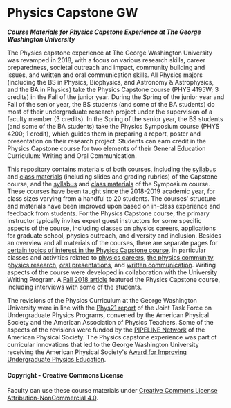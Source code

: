 # Physics Capstone GW
**_Course Materials for Physics Capstone Experience at The George Washington University_**

The Physics capstone experience at The George Washington University was revamped in 2018, with a focus on various research skills, career preparedness, societal outreach and impact, community building and issues, and written and oral communication skills. All Physics majors (including the BS in Physics, Biophysics, and Astronomy & Astrophysics, and the BA in Physics) take the Physics Capstone course (PHYS 4195W; 3 credits) in the Fall of the junior year. During the Spring of the junior year and Fall of the senior year, the BS students (and some of the BA students) do most of their undergraduate research project under the supervision of a faculty member (3 credits). In the Spring of the senior year, the BS students (and some of the BA students) take the Physics Symposium course (PHYS 4200; 1 credit), which guides them in preparing a report, poster and presentation on their research project. Students can earn credit in the Physics Capstone course for two elements of their General Education Curriculum: Writing and Oral Communication.

This repository contains materials of both courses, including the [syllabus](CapstoneSyllabus.md) and [class materials](CapstoneClasses.md) (including slides and grading rubrics) of the Capstone course, and the [syllabus](SymposiumSyllabus.md) and [class materials](SymposiumClasses.md) of the Symposium course. These courses have been taught since the 2018-2019 academic year, for class sizes varying from a handful to 20 students. The courses' structure and materials have been improved upon based on in-class experience and feedback from students. For the Physics Capstone course, the primary instructor typically invites expert guest instructors for some specific aspects of the course, including classes on physics careers, applications for graduate school, physics outreach, and diversity and inclusion. Besides an overview and all materials of the courses, there are separate pages for [certain topics of interest in the Physics Capstone course](Topics/), in particular classes and activities related to [physics careers](Topics/Careers.md), [the physics community](Topics/Community.md), [physics research](Topics/Research.md), [oral presentations](Topics/Presenting.md), and [written communication](Topics/Writing.md). Writing aspects of the course were developed in collaboration with the University Writing Program. A [Fall 2018 article](https://columbian.gwu.edu/physics-professionally-speaking) featured the Physics Capstone course, including interviews with some of the students.

The revisions of the Physics Curriculum at the George Washington University were in line with the [Phys21 report](https://www.compadre.org/jtupp/) of the Joint Task Force on Undergraduate Physics Programs, convened by the American Physical Society and the American Association of Physics Teachers. Some of the aspects of the revisions were funded by the [PIPELINE Network](https://www.aps.org/programs/education/innovation/pipeline/index.cfm) of the American Physical Society. The Physics capstone experience was part of curricular innovations that led to the George Washington University receiving the American Physical Society's [Award for Improving Undergraduate Physics Education](https://www.aps.org/programs/education/undergrad/faculty/awardees.cfm).

#### Copyright - Creative Commons License

Faculty can use these course materials under [Creative Commons License Attribution-NonCommercial 4.0](https://creativecommons.org/licenses/by-nc/4.0/).
